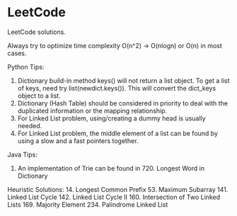 # LeetCode
LeetCode solutions.

Always try to optimize time complexity O(n^2) -> O(nlogn) or O(n) in most cases.

Python Tips:
1. Dictionary build-in method keys() will not return a list object. To get a list of keys, need try list(newdict.keys()). This will convert the dict_keys object to a list.
2. Dictionary (Hash Table) should be considered in priority to deal with the duplicated information or the mapping relationship.
3. For Linked List problem, using/creating a dummy head is usually needed.
4. For Linked List problem, the middle element of a list can be found by using a slow and a fast pointers together.

Java Tips:
1. An implementation of Trie can be found in 720. Longest Word in Dictionary


Heuristic Solutions:
14. Longest Common Prefix
53. Maximum Subarray
141. Linked List Cycle
142. Linked List Cycle II
160. Intersection of Two Linked Lists
169. Majority Element
234. Palindrome Linked List

